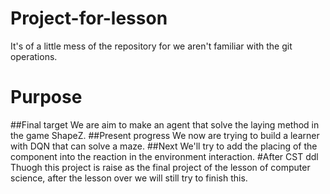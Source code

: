 # Project-for-lesson
It's of a little mess of the repository for we aren't familiar with the git operations.
# Purpose
##Final target
We are aim to make an agent that solve the laying method in the game ShapeZ.
##Present progress
We now are trying to build a learner with DQN that can solve a maze.
##Next
We'll try to add the placing of the component into the reaction in the environment interaction.
#After CST ddl
Thuogh this project is raise as the final project of the lesson of computer science, after the lesson over we will still try to finish this.
